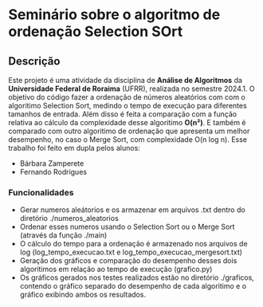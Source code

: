 # Seminário sobre o algoritmo de ordenação Selection SOrt

## Descrição

Este projeto é uma atividade da disciplina de **Análise de Algoritmos** da **Universidade Federal de Roraima** (UFRR), realizada no semestre 2024.1. O objetivo do código fazer a ordenação de números aleatórios com com o algoritimo Selection Sort, medindo o tempo de execução para diferentes tamanhos de entrada. Além disso é feita a comparação com a função relativa ao cálculo da complexidade desse algoritimo **O(n²)**. E também é comparado com outro algoritimo de ordenação que apresenta um melhor desempenho, no caso o Merge Sort, com complexidade O(n log n). Esse trabalho foi feito em dupla pelos alunos: 

- Bárbara Zamperete
- Fernando Rodrigues

### Funcionalidades

- Gerar numeros aleátorios e os armazenar em arquivos .txt dentro do diretório ./numeros_aleatorios
- Ordenar esses numeros usando o Selection Sort ou o Merge Sort (através da função ./main)
- O cálculo do tempo para a ordenação é armazenado nos arquivos de log (log_tempo_execucao.txt e log_tempo_execucao_mergesort.txt)
- Geração dos gráficos e comparação do desempenho desses dois algoritimos em relação ao tempo de execução (grafico.py)
- Os gráficos gerados nos testes realizados estão no diretório ./graficos, contendo o gráfico separado do desempenho de cada algoritimo e o gráfico exibindo ambos os resultados. 